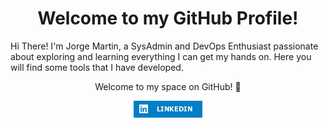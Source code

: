
<h1 align="center"> Welcome to my GitHub Profile! </h1>

Hi There! I'm Jorge Martin, a SysAdmin and DevOps Enthusiast passionate about exploring and learning everything I can get my hands on. Here you will find some tools that I have developed.
<p align="center"> 
    Welcome to my space on GitHub! 🚀 
</p>
<div align="center">
    <a href="https://www.linkedin.com/in/jorgemarting/" target="_blank">
        <img src="assets/LinkedIn.gif" alt="LinkedIn Badge"/>
    </a>
</div>
